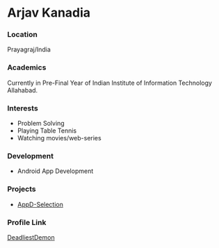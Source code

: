 # Arjav Kanadia

### Location

Prayagraj/India

### Academics

Currently in Pre-Final Year of Indian Institute of Information Technology Allahabad.

### Interests

- Problem Solving
- Playing Table Tennis
- Watching movies/web-series

### Development

- Android App Development

### Projects

- [AppD-Selection](https://github.com/DeadliestDemon/AppD-selection)


### Profile Link

[DeadliestDemon](https://github.com/DeadliestDemon)